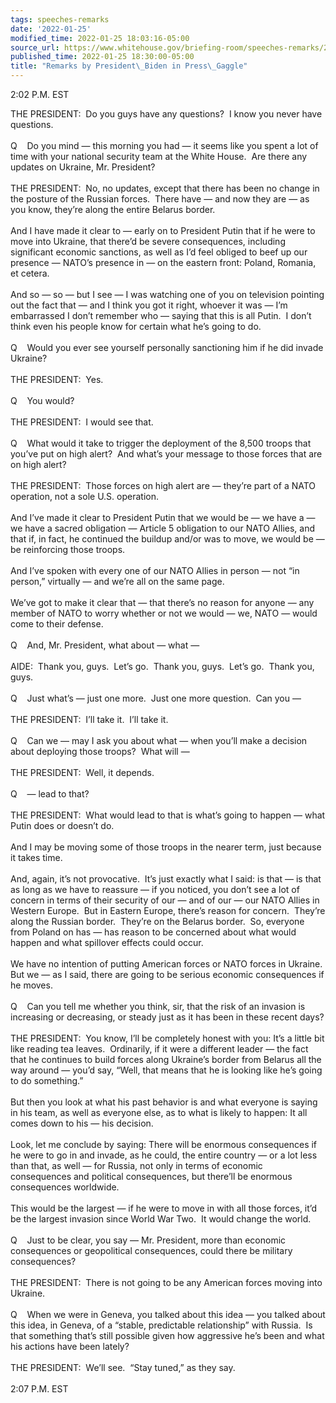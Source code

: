 ```yaml
---
tags: speeches-remarks
date: '2022-01-25'
modified_time: 2022-01-25 18:03:16-05:00
source_url: https://www.whitehouse.gov/briefing-room/speeches-remarks/2022/01/25/remarks-by-president-biden-in-press-gaggle-4/
published_time: 2022-01-25 18:30:00-05:00
title: "Remarks by President\_Biden in Press\_Gaggle"
---
```

 
2:02 P.M. EST

THE PRESIDENT:  Do you guys have any questions?  I know you never have
questions.  
   
Q    Do you mind — this morning you had — it seems like you spent a lot
of time with your national security team at the White House.  Are there
any updates on Ukraine, Mr. President?  
   
THE PRESIDENT:  No, no updates, except that there has been no change in
the posture of the Russian forces.  There have — and now they are — as
you know, they’re along the entire Belarus border.   
   
And I have made it clear to — early on to President Putin that if he
were to move into Ukraine, that there’d be severe consequences,
including significant economic sanctions, as well as I’d feel obliged to
beef up our presence — NATO’s presence in — on the eastern front:
Poland, Romania, et cetera.   
   
And so — so — but I see — I was watching one of you on television
pointing out the fact that — and I think you got it right, whoever it
was — I’m embarrassed I don’t remember who — saying that this is all
Putin.  I don’t think even his people know for certain what he’s going
to do.   
   
Q    Would you ever see yourself personally sanctioning him if he did
invade Ukraine?   
   
THE PRESIDENT:  Yes.  
   
Q    You would?  
   
THE PRESIDENT:  I would see that.  
   
Q    What would it take to trigger the deployment of the 8,500 troops
that you’ve put on high alert?  And what’s your message to those forces
that are on high alert?  
   
THE PRESIDENT:  Those forces on high alert are — they’re part of a NATO
operation, not a sole U.S. operation.  
   
And I’ve made it clear to President Putin that we would be — we have a —
we have a sacred obligation — Article 5 obligation to our NATO Allies,
and that if, in fact, he continued the buildup and/or was to move, we
would be — be reinforcing those troops.   
   
And I’ve spoken with every one of our NATO Allies in person — not “in
person,” virtually — and we’re all on the same page.  
   
We’ve got to make it clear that — that there’s no reason for anyone —
any member of NATO to worry whether or not we would — we, NATO — would
come to their defense.  
   
Q    And, Mr. President, what about — what —  
   
AIDE:  Thank you, guys.  Let’s go.  Thank you, guys.  Let’s go.  Thank
you, guys.     
   
Q    Just what’s — just one more.  Just one more question.  Can you —  
   
THE PRESIDENT:  I’ll take it.  I’ll take it.   
   
Q    Can we — may I ask you about what — when you’ll make a decision
about deploying those troops?  What will —  
   
THE PRESIDENT:  Well, it depends.  
   
Q    — lead to that?  
   
THE PRESIDENT:  What would lead to that is what’s going to happen — what
Putin does or doesn’t do.   
   
And I may be moving some of those troops in the nearer term, just
because it takes time.   
   
And, again, it’s not provocative.  It’s just exactly what I said: is
that — is that as long as we have to reassure — if you noticed, you
don’t see a lot of concern in terms of their security of our — and of
our — our NATO Allies in Western Europe.  But in Eastern Europe, there’s
reason for concern.  They’re along the Russian border.  They’re on the
Belarus border.  So, everyone from Poland on has — has reason to be
concerned about what would happen and what spillover effects could
occur.   
   
We have no intention of putting American forces or NATO forces in
Ukraine.  But we — as I said, there are going to be serious economic
consequences if he moves.  
   
Q    Can you tell me whether you think, sir, that the risk of an
invasion is increasing or decreasing, or steady just as it has been in
these recent days?  
   
THE PRESIDENT:  You know, I’ll be completely honest with you: It’s a
little bit like reading tea leaves.  Ordinarily, if it were a different
leader — the fact that he continues to build forces along Ukraine’s
border from Belarus all the way around — you’d say, “Well, that means
that he is looking like he’s going to do something.”  
   
But then you look at what his past behavior is and what everyone is
saying in his team, as well as everyone else, as to what is likely to
happen: It all comes down to his — his decision.  
   
Look, let me conclude by saying: There will be enormous consequences if
he were to go in and invade, as he could, the entire country — or a lot
less than that, as well — for Russia, not only in terms of economic
consequences and political consequences, but there’ll be enormous
consequences worldwide.  
   
This would be the largest — if he were to move in with all those forces,
it’d be the largest invasion since World War Two.  It would change the
world.  
   
Q    Just to be clear, you say — Mr. President, more than economic
consequences or geopolitical consequences, could there be military
consequences?  
   
THE PRESIDENT:  There is not going to be any American forces moving into
Ukraine.  
   
Q    When we were in Geneva, you talked about this idea — you talked
about this idea, in Geneva, of a “stable, predictable relationship” with
Russia.  Is that something that’s still possible given how aggressive
he’s been and what his actions have been lately?  
   
THE PRESIDENT:  We’ll see.  “Stay tuned,” as they say.  
   
2:07 P.M. EST
